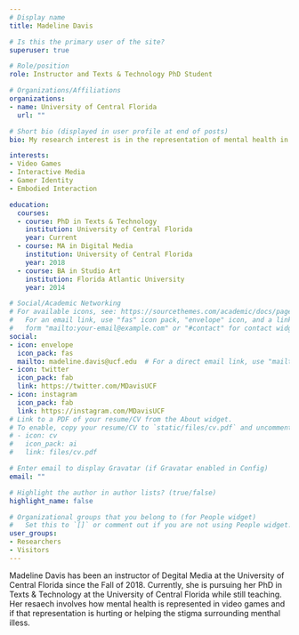 ```yaml
---
# Display name
title: Madeline Davis

# Is this the primary user of the site?
superuser: true

# Role/position
role: Instructor and Texts & Technology PhD Student

# Organizations/Affiliations
organizations:
- name: University of Central Florida
  url: ""

# Short bio (displayed in user profile at end of posts)
bio: My research interest is in the representation of mental health in video games.

interests:
- Video Games
- Interactive Media
- Gamer Identity
- Embodied Interaction

education:
  courses:
  - course: PhD in Texts & Technology
    institution: University of Central Florida
    year: Current
  - course: MA in Digital Media
    institution: University of Central Florida
    year: 2018
  - course: BA in Studio Art
    institution: Florida Atlantic University
    year: 2014

# Social/Academic Networking
# For available icons, see: https://sourcethemes.com/academic/docs/page-builder/#icons
#   For an email link, use "fas" icon pack, "envelope" icon, and a link in the
#   form "mailto:your-email@example.com" or "#contact" for contact widget.
social:
- icon: envelope
  icon_pack: fas
  mailto: madeline.davis@ucf.edu  # For a direct email link, use "mailto:test@example.org".
- icon: twitter
  icon_pack: fab
  link: https://twitter.com/MDavisUCF
- icon: instagram
  icon_pack: fab
  link: https://instagram.com/MDavisUCF
# Link to a PDF of your resume/CV from the About widget.
# To enable, copy your resume/CV to `static/files/cv.pdf` and uncomment the lines below.
# - icon: cv
#   icon_pack: ai
#   link: files/cv.pdf

# Enter email to display Gravatar (if Gravatar enabled in Config)
email: ""

# Highlight the author in author lists? (true/false)
highlight_name: false

# Organizational groups that you belong to (for People widget)
#   Set this to `[]` or comment out if you are not using People widget.
user_groups:
- Researchers
- Visitors
---
```


Madeline Davis has been an instructor of Degital Media at the University of Central Florida since the Fall of 2018. Currently, she is pursuing her PhD in Texts & Technology at the University of Central Florida while still teaching. Her resaech involves how mental health is represented in video games and if that representation is hurting or helping the stigma surrounding menthal illess.

